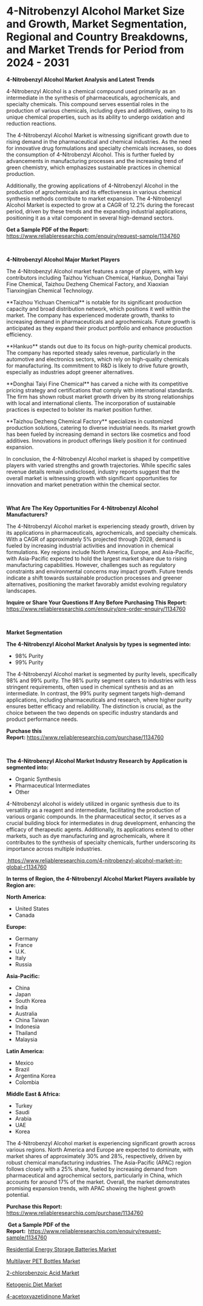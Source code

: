 <p><h1>4-Nitrobenzyl Alcohol Market Size and Growth, Market Segmentation, Regional and Country Breakdowns, and Market Trends for Period from 2024 -  2031</h1></p><p><strong>4-Nitrobenzyl Alcohol Market Analysis and Latest Trends</strong></p>
<p><p>4-Nitrobenzyl Alcohol is a chemical compound used primarily as an intermediate in the synthesis of pharmaceuticals, agrochemicals, and specialty chemicals. This compound serves essential roles in the production of various chemicals, including dyes and additives, owing to its unique chemical properties, such as its ability to undergo oxidation and reduction reactions.</p><p>The 4-Nitrobenzyl Alcohol Market is witnessing significant growth due to rising demand in the pharmaceutical and chemical industries. As the need for innovative drug formulations and specialty chemicals increases, so does the consumption of 4-Nitrobenzyl Alcohol. This is further fueled by advancements in manufacturing processes and the increasing trend of green chemistry, which emphasizes sustainable practices in chemical production.</p><p>Additionally, the growing applications of 4-Nitrobenzyl Alcohol in the production of agrochemicals and its effectiveness in various chemical synthesis methods contribute to market expansion. The 4-Nitrobenzyl Alcohol Market is expected to grow at a CAGR of 12.2% during the forecast period, driven by these trends and the expanding industrial applications, positioning it as a vital component in several high-demand sectors.</p></p>
<p><strong>Get a Sample PDF of the Report:&nbsp;</strong> <a href="https://www.reliableresearchiq.com/enquiry/request-sample/1134760?utm_campaign=103&utm_medium=2&utm_source=Github&utm_content=ia&utm_term=08102024&utm_id=4-nitrobenzyl-alcohol">https://www.reliableresearchiq.com/enquiry/request-sample/1134760</a></p>
<p>&nbsp;</p>
<p><strong>4-Nitrobenzyl Alcohol Major Market Players</strong></p>
<p><p>The 4-Nitrobenzyl Alcohol market features a range of players, with key contributors including Taizhou Yichuan Chemical, Hankuo, Donghai Taiyi Fine Chemical, Taizhou Dezheng Chemical Factory, and Xiaoxian Tianxingjian Chemical Technology. </p><p>**Taizhou Yichuan Chemical** is notable for its significant production capacity and broad distribution network, which positions it well within the market. The company has experienced moderate growth, thanks to increasing demand in pharmaceuticals and agrochemicals. Future growth is anticipated as they expand their product portfolio and enhance production efficiency.</p><p>**Hankuo** stands out due to its focus on high-purity chemical products. The company has reported steady sales revenue, particularly in the automotive and electronics sectors, which rely on high-quality chemicals for manufacturing. Its commitment to R&D is likely to drive future growth, especially as industries adopt greener alternatives.</p><p>**Donghai Taiyi Fine Chemical** has carved a niche with its competitive pricing strategy and certifications that comply with international standards. The firm has shown robust market growth driven by its strong relationships with local and international clients. The incorporation of sustainable practices is expected to bolster its market position further.</p><p>**Taizhou Dezheng Chemical Factory** specializes in customized production solutions, catering to diverse industrial needs. Its market growth has been fueled by increasing demand in sectors like cosmetics and food additives. Innovations in product offerings likely position it for continued expansion.</p><p>In conclusion, the 4-Nitrobenzyl Alcohol market is shaped by competitive players with varied strengths and growth trajectories. While specific sales revenue details remain undisclosed, industry reports suggest that the overall market is witnessing growth with significant opportunities for innovation and market penetration within the chemical sector. </p></p>
<p>&nbsp;</p>
<p><strong>What Are The Key Opportunities For 4-Nitrobenzyl Alcohol Manufacturers?</strong></p>
<p><p>The 4-Nitrobenzyl Alcohol market is experiencing steady growth, driven by its applications in pharmaceuticals, agrochemicals, and specialty chemicals. With a CAGR of approximately 5% projected through 2028, demand is fueled by increasing industrial activities and innovation in chemical formulations. Key regions include North America, Europe, and Asia-Pacific, with Asia-Pacific expected to hold the largest market share due to rising manufacturing capabilities. However, challenges such as regulatory constraints and environmental concerns may impact growth. Future trends indicate a shift towards sustainable production processes and greener alternatives, positioning the market favorably amidst evolving regulatory landscapes.</p></p>
<p><strong>Inquire or Share Your Questions If Any Before Purchasing This Report:</strong> <a href="https://www.reliableresearchiq.com/enquiry/pre-order-enquiry/1134760?utm_campaign=103&utm_medium=2&utm_source=Github&utm_content=ia&utm_term=08102024&utm_id=4-nitrobenzyl-alcohol">https://www.reliableresearchiq.com/enquiry/pre-order-enquiry/1134760</a></p>
<p>&nbsp;</p>
<p><strong>Market Segmentation</strong></p>
<p><strong>The 4-Nitrobenzyl Alcohol Market Analysis by types is segmented into:</strong></p>
<p><ul><li>98% Purity</li><li>99% Purity</li></ul></p>
<p><p>The 4-Nitrobenzyl Alcohol market is segmented by purity levels, specifically 98% and 99% purity. The 98% purity segment caters to industries with less stringent requirements, often used in chemical synthesis and as an intermediate. In contrast, the 99% purity segment targets high-demand applications, including pharmaceuticals and research, where higher purity ensures better efficacy and reliability. The distinction is crucial, as the choice between the two depends on specific industry standards and product performance needs.</p></p>
<p><strong>Purchase this Report:&nbsp;</strong><a href="https://www.reliableresearchiq.com/purchase/1134760?utm_campaign=103&utm_medium=2&utm_source=Github&utm_content=ia&utm_term=08102024&utm_id=4-nitrobenzyl-alcohol">https://www.reliableresearchiq.com/purchase/1134760</a></p>
<p>&nbsp;</p>
<p><strong>The 4-Nitrobenzyl Alcohol Market Industry Research by Application is segmented into:</strong></p>
<p><ul><li>Organic Synthesis</li><li>Pharmaceutical Intermediates</li><li>Other</li></ul></p>
<p><p>4-Nitrobenzyl alcohol is widely utilized in organic synthesis due to its versatility as a reagent and intermediate, facilitating the production of various organic compounds. In the pharmaceutical sector, it serves as a crucial building block for intermediates in drug development, enhancing the efficacy of therapeutic agents. Additionally, its applications extend to other markets, such as dye manufacturing and agrochemicals, where it contributes to the synthesis of specialty chemicals, further underscoring its importance across multiple industries.</p></p>
<p><a href="https://www.reliableresearchiq.com/4-nitrobenzyl-alcohol-market-in-global-r1134760?utm_campaign=103&utm_medium=2&utm_source=Github&utm_content=ia&utm_term=08102024&utm_id=4-nitrobenzyl-alcohol">&nbsp;https://www.reliableresearchiq.com/4-nitrobenzyl-alcohol-market-in-global-r1134760</a></p>
<p><strong>In terms of Region, the 4-Nitrobenzyl Alcohol Market Players available by Region are:</strong></p>
<p>
    <p> <strong> North America: </strong>
        <ul>
            <li>United States</li>
            <li>Canada</li>
        </ul>
        </p> 
    <p> <strong> Europe: </strong>
        <ul>
            <li>Germany</li>
            <li>France</li>
            <li>U.K.</li>
            <li>Italy</li>
            <li>Russia</li>
        </ul>
        </p> 
    <p> <strong> Asia-Pacific: </strong>
        <ul>
            <li>China</li>
            <li>Japan</li>
            <li>South Korea</li>
            <li>India</li>
            <li>Australia</li>
            <li>China Taiwan</li>
            <li>Indonesia</li>
            <li>Thailand</li>
            <li>Malaysia</li>
        </ul>
        </p> 
    <p> <strong> Latin America: </strong>
        <ul>
            <li>Mexico</li>
            <li>Brazil</li>
            <li>Argentina Korea</li>
            <li>Colombia</li>
        </ul>
        </p> 
    <p> <strong> Middle East & Africa: </strong>
        <ul>
            <li>Turkey</li>
            <li>Saudi</li>
            <li>Arabia</li>
            <li>UAE</li>
            <li>Korea</li>
        </ul>
    </p>
    </p>
<p><p>The 4-Nitrobenzyl Alcohol market is experiencing significant growth across various regions. North America and Europe are expected to dominate, with market shares of approximately 30% and 28%, respectively, driven by robust chemical manufacturing industries. The Asia-Pacific (APAC) region follows closely with a 25% share, fueled by increasing demand from pharmaceutical and agrochemical sectors, particularly in China, which accounts for around 17% of the market. Overall, the market demonstrates promising expansion trends, with APAC showing the highest growth potential.</p></p>
<p><strong>Purchase this Report: </strong><a href="https://www.reliableresearchiq.com/purchase/1134760?utm_campaign=103&utm_medium=2&utm_source=Github&utm_content=ia&utm_term=08102024&utm_id=4-nitrobenzyl-alcohol">https://www.reliableresearchiq.com/purchase/1134760</a></p>
<p>&nbsp;<strong>Get a Sample PDF of the Report:&nbsp;&nbsp;</strong><a href="https://www.reliableresearchiq.com/enquiry/request-sample/1134760?utm_campaign=103&utm_medium=2&utm_source=Github&utm_content=ia&utm_term=08102024&utm_id=4-nitrobenzyl-alcohol">https://www.reliableresearchiq.com/enquiry/request-sample/1134760</a></p>
<p><strong></strong></p>
<p><p><a href="https://issuu.com/reportprime-2/docs/residential-energy-storage-batterie_2edbf11ba3bdd6?utm_campaign=103&utm_medium=2&utm_source=Github&utm_content=ia&utm_term=08102024&utm_id=4-nitrobenzyl-alcohol">Residential Energy Storage Batteries Market</a></p><p><a href="https://www.linkedin.com/pulse/multilayer-pet-bottles-market-growth-segmentation-regional-analysis-liiff?utm_campaign=103&utm_medium=2&utm_source=Github&utm_content=ia&utm_term=08102024&utm_id=4-nitrobenzyl-alcohol">Multilayer PET Bottles Market</a></p><p><a href="https://github.com/haydee0czminge/Market-Research-Report-List-1/blob/main/2-chlorobenzoic-acid-market.md?utm_campaign=103&utm_medium=2&utm_source=Github&utm_content=ia&utm_term=08102024&utm_id=4-nitrobenzyl-alcohol">2-chlorobenzoic Acid Market</a></p><p><a href="https://www.linkedin.com/pulse/ketogenic-diet-sector-surge-137-growth-roadmap-2031-my-mkt-intel-tu5uf?utm_campaign=103&utm_medium=2&utm_source=Github&utm_content=ia&utm_term=08102024&utm_id=4-nitrobenzyl-alcohol">Ketogenic Diet Market</a></p><p><a href="https://github.com/malandranz3ggo/Market-Research-Report-List-1/blob/main/4-acetoxyazetidinone-market.md?utm_campaign=103&utm_medium=2&utm_source=Github&utm_content=ia&utm_term=08102024&utm_id=4-nitrobenzyl-alcohol">4-acetoxyazetidinone Market</a></p></p>